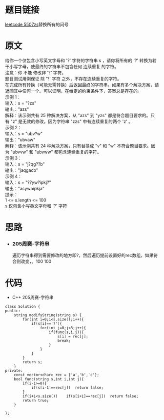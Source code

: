# 题目链接
[leetcode 5507zs](https://leetcode-cn.com/problems/replace-all-s-to-avoid-consecutive-repeating-characters/)替换所有的问号

# 原文
给你一个仅包含小写英文字母和 '?' 字符的字符串 s<var> </var>，请你将所有的 '?' 转换为若干小写字母，使最终的字符串不包含任何 连续重复 的字符。  
注意：你 不能 修改非 '?' 字符。  
题目测试用例保证 除 '?' 字符 之外，不存在连续重复的字符。  
在完成所有转换（可能无需转换）后返回最终的字符串。如果有多个解决方案，请返回其中任何一个。可以证明，在给定的约束条件下，答案总是存在的。  
示例 1：  
输入：s = "?zs"  
输出："azs"  
解释：该示例共有 25 种解决方案，从 "azs" 到 "yzs" 都是符合题目要求的。只有 "z" 是无效的修改，因为字符串 "zzs" 中有连续重复的两个 'z' 。  
示例 2：  
输入：s = "ubv?w"  
输出："ubvaw"  
解释：该示例共有 24 种解决方案，只有替换成 "v" 和 "w" 不符合题目要求。因为 "ubvvw" 和 "ubvww" 都包含连续重复的字符。  
示例 3：  
输入：s = "j?qg??b"  
输出："jaqgacb"  
示例 4：  
输入：s = "??yw?ipkj?"  
输出："acywaipkja"  
提示：  
1 <= s.length <= 100  
s 仅包含小写英文字母和 '?' 字符  

# 思路
- ### **205周赛-字符串**
  遍历字符串得到需要修改的地方即?，然后遍历提前设置好的rec数组，如果符合则改变，。100 100

# 代码
- C++ 205周赛-字符串
```
class Solution {
public:
    string modifyString(string s) {
        for(int i=0;i<s.size();i++){
            if(s[i]=='?'){
                for(int j=0;j<3;j++){
                    if(func(s,i,j)){
                        s[i] = rec[j];
                        break;
                    }
                }
            }
        }
        return s;
    }
private:
    const vector<char> rec = {'a','b','c'};
    bool func(string s,int i,int j){
        if(i-1>=0){
            if(s[i-1]==rec[j])  return false;
        }
        if(i+1<s.size())    if(s[i+1]==rec[j])  return false;
        return true;
    }

};
```